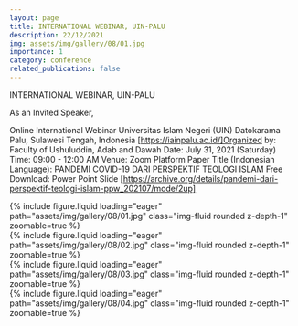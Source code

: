 ```yaml
---
layout: page
title: INTERNATIONAL WEBINAR, UIN-PALU
description: 22/12/2021
img: assets/img/gallery/08/01.jpg
importance: 1
category: conference
related_publications: false
---
```


INTERNATIONAL WEBINAR, UIN-PALU

As an Invited Speaker,

Online International Webinar Universitas Islam Negeri (UIN) Datokarama Palu, Sulawesi Tengah, Indonesia [https://iainpalu.ac.id/]Organized by: Faculty of Ushuluddin, Adab and Dawah Date: July 31, 2021 (Saturday) Time: 09:00 - 12:00 AM Venue: Zoom Platform Paper Title (Indonesian Language): PANDEMI COVID-19 DARI PERSPEKTIF TEOLOGI ISLAM Free Download: Power Point Slide [https://archive.org/details/pandemi-dari-perspektif-teologi-islam-ppw_202107/mode/2up]

<div class="row mt-3">
    <div class="col-sm mt-3 mt-md-0">
        {% include figure.liquid loading="eager" path="assets/img/gallery/08/01.jpg" class="img-fluid rounded z-depth-1" zoomable=true %}
    </div>
    <div class="col-sm mt-3 mt-md-0">
        {% include figure.liquid loading="eager" path="assets/img/gallery/08/02.jpg" class="img-fluid rounded z-depth-1" zoomable=true %}
    </div>
    <div class="col-sm mt-3 mt-md-0">
        {% include figure.liquid loading="eager" path="assets/img/gallery/08/03.jpg" class="img-fluid rounded z-depth-1" zoomable=true %}
    </div>
    <div class="col-sm mt-3 mt-md-0">
        {% include figure.liquid loading="eager" path="assets/img/gallery/08/04.jpg" class="img-fluid rounded z-depth-1" zoomable=true %}
    </div>
</div>
